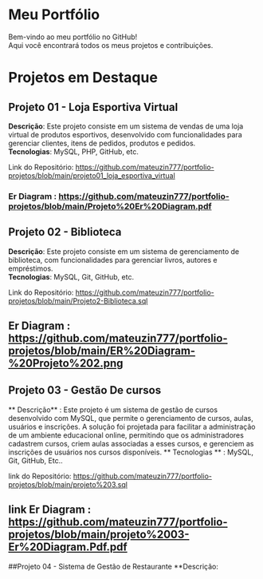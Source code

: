 # Meu Portfólio
Bem-vindo ao meu portfólio no GitHub!  
Aqui você encontrará todos os meus projetos e contribuições.

# Projetos em Destaque

## Projeto 01 - Loja Esportiva Virtual
**Descrição**: Este projeto consiste em um sistema de vendas de uma loja virtual de produtos esportivos, desenvolvido com funcionalidades para gerenciar clientes, itens de pedidos, produtos e pedidos.  
**Tecnologias**: MySQL, PHP, GitHub, etc. 
 
Link do Repositório: https://github.com/mateuzin777/portfolio-projetos/blob/main/projeto01_loja_esportiva_virtual

### Er Diagram : https://github.com/mateuzin777/portfolio-projetos/blob/main/Projeto%20Er%20Diagram.pdf 


## Projeto 02 - Biblioteca
**Descrição**: Este projeto consiste em um sistema de gerenciamento de biblioteca, com funcionalidades para gerenciar livros, autores e empréstimos.  
**Tecnologias**: MySQL, Git, GitHub, etc. 
 
Link do Repositório: https://github.com/mateuzin777/portfolio-projetos/blob/main/Projeto2-Biblioteca.sql

## Er Diagram : https://github.com/mateuzin777/portfolio-projetos/blob/main/ER%20Diagram-%20Projeto%202.png

## Projeto 03 - Gestão De cursos 
** Descrição** : Este projeto é um sistema de gestão de cursos desenvolvido com MySQL, que permite o gerenciamento de cursos, aulas, usuários e inscrições. A solução foi projetada para facilitar a administração de um ambiente educacional online, permitindo que os administradores cadastrem cursos, criem aulas associadas a esses cursos, e gerenciem as inscrições de usuários nos cursos disponíveis.
** Tecnologias ** : MySQL, Git, GitHub, Etc..

link do Repositório: https://github.com/mateuzin777/portfolio-projetos/blob/main/projeto%203.sql

## link Er Diagram : https://github.com/mateuzin777/portfolio-projetos/blob/main/projeto%2003-Er%20Diagram.Pdf.pdf

##Projeto 04 - Sistema de Gestão de Restaurante 
**Descrição: 